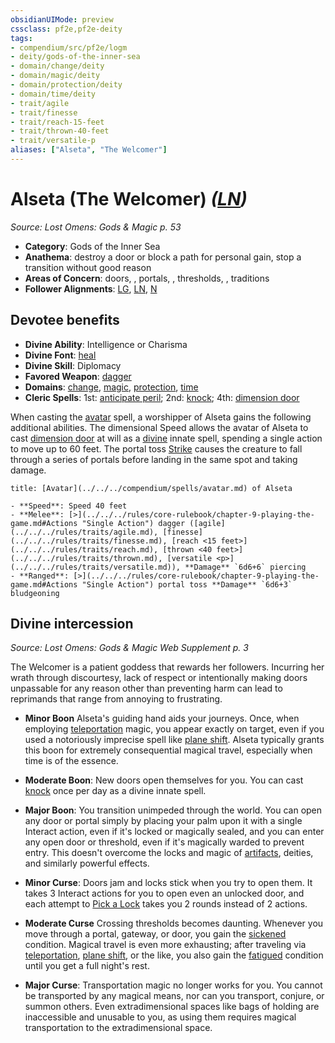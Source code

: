 ```yaml
---
obsidianUIMode: preview
cssclass: pf2e,pf2e-deity
tags:
- compendium/src/pf2e/logm
- deity/gods-of-the-inner-sea
- domain/change/deity
- domain/magic/deity
- domain/protection/deity
- domain/time/deity
- trait/agile
- trait/finesse
- trait/reach-15-feet
- trait/thrown-40-feet
- trait/versatile-p
aliases: ["Alseta", "The Welcomer"]
---
```

# Alseta (The Welcomer) *([LN](../../../Rules/traits/lawful-neutral-b1.md))*  
*Source: Lost Omens: Gods & Magic p. 53*  

- **Category**: Gods of the Inner Sea
- **Anathema**: destroy a door or block a path for personal gain, stop a transition without good reason
- **Areas of Concern**: doors, , portals, , thresholds, , traditions
- **Follower Alignments**: [LG](../../../Rules/traits/lawful-goo-b1.md), [LN](../../../Rules/traits/lawful-neutral-b1.md), [N](../../../Rules/traits/neutral-b1.md)

## Devotee benefits

- **Divine Ability**: Intelligence or Charisma
- **Divine Font**: [heal](../../spells/heal.md)
- **Divine Skill**: Diplomacy
- **Favored Weapon**: [dagger](../../equipment/items/dagger.md)
- **Domains**: [change](../domains.md#Change), [magic](../domains.md#Magic), [protection](../domains.md#Protection), [time](../domains.md#Time)
- **Cleric Spells**: 1st: [anticipate peril](../../spells/anticipate-peril-logm.md); 2nd: [knock](../../spells/knock.md); 4th: [dimension door](../../spells/dimension-door.md)

When casting the [avatar](../../spells/avatar.md) spell, a worshipper of Alseta gains the following additional abilities. The dimensional Speed allows the avatar of Alseta to cast [dimension door](../../spells/dimension-door.md) at will as a [divine](../../../Rules/traits/divine.md) innate spell, spending a single action to move up to 60 feet. The portal toss [Strike](../../../Rules/actions/strike.md) causes the creature to fall through a series of portals before landing in the same spot and taking damage.

```ad-embed-avatar
title: [Avatar](../../../compendium/spells/avatar.md) of Alseta

- **Speed**: Speed 40 feet
- **Melee**: [>](../../../rules/core-rulebook/chapter-9-playing-the-game.md#Actions "Single Action") dagger ([agile](../../../rules/traits/agile.md), [finesse](../../../rules/traits/finesse.md), [reach <15 feet>](../../../rules/traits/reach.md), [thrown <40 feet>](../../../rules/traits/thrown.md), [versatile <p>](../../../rules/traits/versatile.md)), **Damage** `6d6+6` piercing
- **Ranged**: [>](../../../rules/core-rulebook/chapter-9-playing-the-game.md#Actions "Single Action") portal toss **Damage** `6d6+3` bludgeoning
```

## Divine intercession
*Source: Lost Omens: Gods & Magic Web Supplement p. 3*

The Welcomer is a patient goddess that rewards her followers. Incurring her wrath through discourtesy, lack of respect or intentionally making doors unpassable for any reason other than preventing harm can lead to reprimands that range from annoying to frustrating.

- **Minor Boon** Alseta's guiding hand aids your journeys. Once, when employing [teleportation](../../../Rules/traits/teleportation.md) magic, you appear exactly on target, even if you used a notoriously imprecise spell like [plane shift](../../spells/plane-shift.md). Alseta typically grants this boon for extremely consequential magical travel, especially when time is of the essence.
- **Moderate Boon**: New doors open themselves for you. You can cast [knock](../../spells/knock.md) once per day as a divine innate spell.
- **Major Boon**: You transition unimpeded through the world. You can open any door or portal simply by placing your palm upon it with a single Interact action, even if it's locked or magically sealed, and you can enter any open door or threshold, even if it's magically warded to prevent entry. This doesn't overcome the locks and magic of [artifacts](../../../Rules/traits/artifact-gmg.md), deities, and similarly powerful effects.

- **Minor Curse**: Doors jam and locks stick when you try to open them. It takes 3 Interact actions for you to open even an unlocked door, and each attempt to [Pick a Lock](../../../Rules/actions/pick-a-lock.md) takes you 2 rounds instead of 2 actions.
- **Moderate Curse** Crossing thresholds becomes daunting. Whenever you move through a portal, gateway, or door, you gain the [sickened](../../../Rules/conditions.md#Sickened) condition. Magical travel is even more exhausting; after traveling via [teleportation](../../../Rules/traits/teleportation.md), [plane shift](../../spells/plane-shift.md), or the like, you also gain the [fatigued](../../../Rules/conditions.md#Fatigued) condition until you get a full night's rest.
- **Major Curse**: Transportation magic no longer works for you. You cannot be transported by any magical means, nor can you transport, conjure, or summon others. Even extradimensional spaces like bags of holding are inaccessible and unusable to you, as using them requires magical transportation to the extradimensional space.
